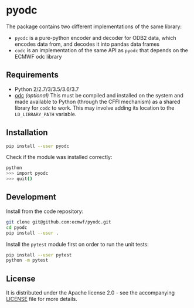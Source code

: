 pyodc
=====

The package contains two different implementations of the same library:

* `pyodc` is a pure-python encoder and decoder for ODB2 data, which encodes data from, and decodes it into pandas data frames
* `codc` is an implementation of the same API as `pyodc` that depends on the ECMWF odc library


Requirements
------------

* Python 2/2.7/3/3.5/3.6/3.7
* [odc](https://github.com/ecmwf/odc) _(optional)_
  This must be compiled and installed on the system and made available to Python (through the CFFI mechanism) as a shared library for `codc` to work. This may involve adding its location to the `LD_LIBRARY_PATH` variable.


Installation
------------

```sh
pip install --user pyodc
```

Check if the module was installed correctly:

```sh
python
>>> import pyodc
>>> quit()
```


<!--
Usage
-----
-->


Development
-----------

Install from the code repository:

```sh
git clone git@github.com:ecmwf/pyodc.git
cd pyodc
pip install --user .
```

Install the `pytest` module first on order to run the unit tests:

```sh
pip install --user pytest
python -m pytest
```


License
-------

It is distributed under the Apache license 2.0 - see the accompanying [LICENSE](./LICENSE) file for more details.
